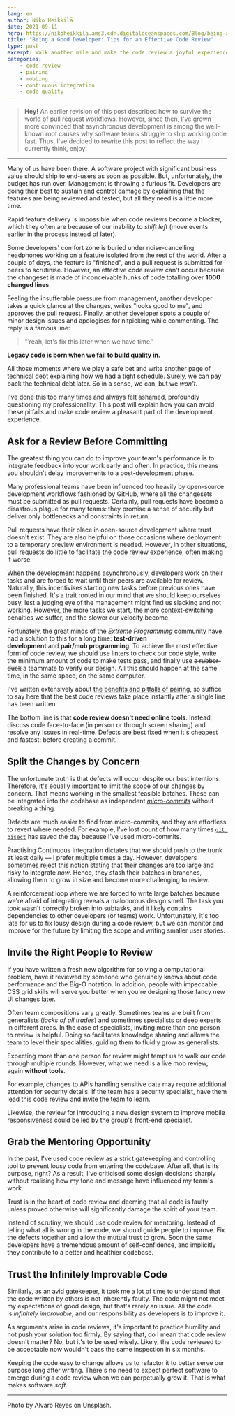 ```yaml
---
lang: en
author: Niko Heikkilä
date: 2021-09-11
hero: https://nikoheikkila.ams3.cdn.digitaloceanspaces.com/Blog/being-a-good-developer-six-tips-for-a-painless-code-review.jpg
title: "Being a Good Developer: Tips for an Effective Code Review"
type: post
excerpt: Walk another mile and make the code review a joyful experience.
categories:
    - code review
    - pairing
    - mobbing
    - continuous integration
    - code quality
---
```


> **Hey!** An earlier revision of this post described how to survive the world of pull request workflows. However, since then, I've grown more convinced that asynchronous development is among the well-known root causes why software teams struggle to ship working code fast. Thus, I've decided to rewrite this post to reflect the way I currently think, enjoy!

---

Many of us have been there. A software project with significant business value should ship to end-users as soon as possible. But, unfortunately, the budget has run over. Management is throwing a furious fit. Developers are doing their best to sustain and control damage by explaining that the features are being reviewed and tested, but all they need is a little more time.

Rapid feature delivery is impossible when code reviews become a blocker, which they often are because of our inability to *shift left* (move events earlier in the process instead of later).

Some developers' comfort zone is buried under noise-cancelling headphones working on a feature isolated from the rest of the world. After a couple of days, the feature is "finished", and a pull request is submitted for peers to scrutinise. However, an effective code review can't occur because the changeset is made of inconceivable hunks of code totalling over **1000 changed lines**.

Feeling the insufferable pressure from management, another developer takes a quick glance at the changes, writes "looks good to me", and approves the pull request. Finally, another developer spots a couple of minor design issues and apologises for nitpicking while commenting. The reply is a famous line:

> "Yeah, let's fix this later when we have time."

**Legacy code is born when we fail to build quality in.**

All those moments where we play a safe bet and write another page of technical debt explaining how we had a tight schedule. Surely, we can pay back the technical debt later. So in a sense, we can, but we *won't*.

I've done this too many times and always felt ashamed, profoundly questioning my professionality. This post will explain how you can avoid these pitfalls and make code review a pleasant part of the development experience.

## Ask for a Review Before Committing

The greatest thing you can do to improve your team's performance is to integrate feedback into your work early and often. In practice, this means you shouldn't delay improvements to a post-development phase.

Many professional teams have been influenced too heavily by open-source development workflows fashioned by GitHub, where all the changesets must be submitted as pull requests. Certainly, pull requests have become a disastrous plague for many teams: they promise a sense of security but deliver only bottlenecks and constraints in return.

Pull requests have their place in open-source development where trust doesn't exist. They are also helpful on those occasions where deployment to a temporary preview environment is needed. However, in other situations, pull requests do little to facilitate the code review experience, often making it worse.

When the development happens asynchronously, developers work on their tasks and are forced to wait until their peers are available for review. Naturally, this incentivises starting new tasks before previous ones have been finished. It's a trait rooted in our mind that we should keep ourselves busy, lest a judging eye of the management might find us slacking and not working. However, the more tasks we start, the more context-switching penalties we suffer, and the slower our velocity become.

Fortunately, the great minds of the *Extreme Programming* community have had a solution to this for a long time: **test-driven development** and **pair/mob programming**. To achieve the most effective form of code review, we should use linters to check our code style, write the minimum amount of code to make tests pass, and finally use ~~a rubber-duck~~ a teammate to verify our design. All this should happen at the same time, in the same space, on the same computer.

I've written extensively about [the benefits and pitfalls of pairing](/blog/when-to-pair-program-and-when-to-go-solo), so suffice to say here that the best code reviews take place instantly after a single line has been written.

The bottom line is that **code review doesn't need online tools**. Instead, discuss code face-to-face (in person or through screen sharing) and resolve any issues in real-time. Defects are best fixed when it's cheapest and fastest: before creating a commit.

## Split the Changes by Concern

The unfortunate truth is that defects will occur despite our best intentions. Therefore, it's equally important to limit the scope of our changes by concern. That means working in the smallest feasible batches. These can be integrated into the codebase as independent [_micro-commits_](https://www.industriallogic.com/blog/whats-this-about-micro-commits/) without breaking a thing.

Defects are much easier to find from micro-commits, and they are effortless to revert where needed. For example, I've lost count of how many times [`git bisect`](https://git-scm.com/docs/git-bisect) has saved the day because I've used micro-commits.

Practising Continuous Integration dictates that we should push to the trunk at least daily — I prefer multiple times a day. However, developers sometimes reject this notion stating that their changes are too large and risky to integrate *now*. Hence, they stash their batches in branches, allowing them to grow in size and become more challenging to review.

A reinforcement loop where we are forced to write large batches because we're afraid of integrating reveals a malodorous design smell. The task you took wasn't correctly broken into subtasks, and it likely contains dependencies to other developers (or teams) work. Unfortunately, it's too late for us to fix lousy design during a code review, but we can monitor and improve for the future by limiting the scope and writing smaller user stories.

## Invite the Right People to Review

If you have written a fresh new algorithm for solving a computational problem, have it reviewed by someone who genuinely knows about code performance and the Big-O notation. In addition, people with impeccable CSS grid skills will serve you better when you're designing those fancy new UI changes later.

Often team compositions vary greatly. Sometimes teams are built from generalists (_jacks of all trades_) and sometimes specialists or deep experts in different areas. In the case of specialists, inviting more than one person to review is helpful. Doing so facilitates knowledge sharing and allows the team to level their specialities, guiding them to fluidly grow as generalists.

Expecting more than one person for review might tempt us to walk our code through multiple rounds. However, what we need is a live mob review, again **without tools**.

For example, changes to APIs handling sensitive data may require additional attention for security details. If the team has a security specialist, have them lead this code review and invite the team to learn.

Likewise, the review for introducing a new design system to improve mobile responsiveness could be led by the group's front-end specialist.

## Grab the Mentoring Opportunity

In the past, I've used code review as a strict gatekeeping and controlling tool to prevent lousy code from entering the codebase. After all, that is its purpose, right? As a result, I've criticised some design decisions sharply without realising how my tone and message have influenced my team's work.

Trust is in the heart of code review and deeming that all code is faulty unless proved otherwise will significantly damage the spirit of your team.

Instead of scrutiny, we should use code review for mentoring. Instead of telling what all is wrong in the code, we should guide people to improve. Fix the defects together and allow the mutual trust to grow. Soon the same developers have a tremendous amount of self-confidence, and implicitly they contribute to a better and healthier codebase.

## Trust the Infinitely Improvable Code

Similarly, as an avid gatekeeper, it took me a lot of time to understand that the code written by others is not inherently faulty. The code might not meet my expectations of good design, but that's rarely an issue. All the code is *infinitely improvable*, and our responsibility as developers is to improve it.

As arguments arise in code reviews, it's important to practice humility and not push your solution too firmly. By saying that, do I mean that code review doesn't matter? No, but it's to be used wisely. Likely, the code reviewed to be acceptable now wouldn't pass the same inspection in six months.

Keeping the code easy to change allows us to refactor it to better serve our purpose long after writing. There's no need to expect perfect software to emerge during a code review when we can perpetually grow it. That is what makes software *soft*.

---

Photo by Alvaro Reyes on Unsplash.
